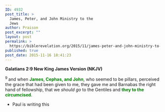 ```yaml
---
ID: 4932
post_title: >
  James, Peter, and John Ministry to the
  Jews
author: Praison
post_excerpt: ""
layout: post
permalink: >
  https://biblerevelation.org/2015/11/james-peter-and-john-ministry-to-the-jews/
published: true
post_date: 2015-11-16 18:41:23
---
```

<strong><span class="passage-display-bcv">Galatians 2:9
</span><span class="passage-display-version">New King James Version (NKJV)</span></strong>

<span id="en-NKJV-29091" class="text Gal-2-9"><sup class="versenum">9 </sup>and when <span style="color: #008000;"><strong>James, Cephas, and John</strong></span>, who seemed to be pillars, perceived the grace that had been given to me, they gave me and Barnabas the right hand of fellowship, that we <i>should go</i> to the Gentiles and <span style="color: #008000;"><strong>they to the circumcised</strong></span>.</span>
<ul>
	<li>Paul is writing this</li>
</ul>